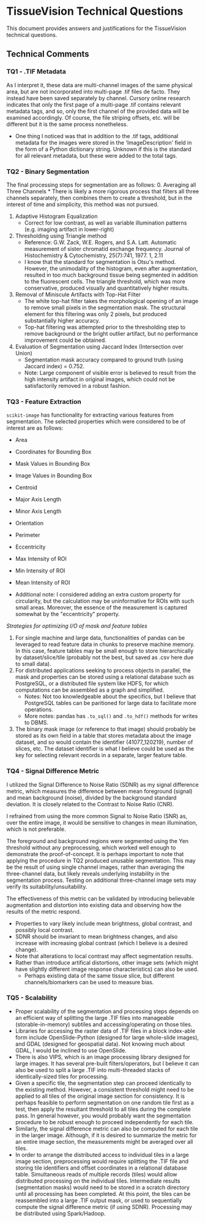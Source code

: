 # TissueVision Technical Questions

This document provides answers and justifications for the TissueVision technical questions.

## Technical Comments

### TQ1 - .TIF Metadata

As I interpret it, these data are multi-channel images of the same physical area, but are not incorporated into multi-page .tif files de facto. They instead have been saved separately by channel. 
Cursory online research indicates that only the first page of a multi-page .tif contains relevant metadata tags, and so, only the first channel of the provided data will be examined accordingly. Of course, the file striping offsets, etc. will be different but it is the same process nonetheless.
* One thing I noticed was that in addition to the .tif tags, additional metadata for the images were stored in the 'ImageDescription' field in the form of a Python dictionary string. Unknown if this is the standard for all relevant metadata, but these were added to the total tags.

### TQ2 - Binary Segmentation

The final processing steps for segmentation are as follows:
0. Averaging all Three Channels
	* There is likely a more rigorous process that filters all three channels separately, then combines them to create a threshold, but in the interest of time and simplicity, this method was not pursued.
1. Adaptive Histogram Equalization 
	* Correct for low contrast, as well as variable illumination patterns (e.g. imaging artifact in lower-right)
2. Thresholding using Triangle method
	* Reference:  G.W. Zack, W.E. Rogers, and S.A. Latt. Automatic measurement of sister chromatid exchange frequency. Journal of Histochemistry & Cytochemistry, 25(7):741, 1977. 1, 2.11
	* I know that the standard for segmentation is Otsu's method. However, the unimodality of the histogram, even after augmentation, resulted in too much background tissue being segmented in addition to the fluorescent cells. The triangle threshold, which was more conservative, produced visually and quantitatively higher results.
3. Removal of Miniscule Artifacts with Top-Hat Filter
	* The white top-hat filter takes the morphological opening of an image to remove small pixels in the segmentation mask. The structural element for this filtering was only 2 pixels, but produced substantially higher accuracy.
	* Top-hat filtering was attempted prior to the thresholding step to remove background or the bright outlier artifact, but no performance improvement could be obtained.
4. Evaluation of Segmentation using Jaccard Index (Intersection over Union)
	* Segmentation mask accuracy compared to ground truth (using Jaccard index) = 0.752.
	* Note: Large component of visible error is believed to result from the high intensity artifact in original images, which could not be satisfactorily removed in a robust fashion.


### TQ3 - Feature Extraction

`scikit-image` has functionality for extracting various features from segmentation. 
The selected properties which were considered to be of interest are as follows:
* Area
* Coordinates for Bounding Box
* Mask Values in Bounding Box
* Image Values in Bounding Box
* Centroid
* Major Axis Length
* Minor Axis Length
* Orientation
* Perimeter
* Eccentricity
* Max Intensity of ROI
* Min Intensity of ROI
* Mean Intensity of ROI

* Additional note: I considered adding an extra custom property for circularity, but the calculation may be uninformative for ROIs with such small areas. Moreover, the essence of the measurement is captured somewhat by the "eccentricity" property.


*Strategies for optimizing I/O of mask and feature tables*
1. For single machine and large data, functionalities of pandas can be leveraged to read feature data in chunks to preserve machine memory. In this case, feature tables may be small enough to store hierarchically by dataset/slice/tile (probably not the best, but saved as .csv here due to small data). 
2. For distributed applications seeking to process objects in parallel, the mask and properties can be stored using a relational database such as PostgreSQL, or a distributed file system like HDFS, for which computations can be assembled as a graph and simplified.    
	* Notes: Not too knowledgeable about the specifics, but I believe that PostgreSQL tables can be paritioned for large data to facilitate more operations.
    * More notes: pandas has `.to_sql()` and `.to_hdf()` methods for writes to DBMS.
3. The binary mask image (or reference to that image) should probably be stored as its own field in a table that stores metadata about the image dataset, and so would contain the identifier (41077_120219), number of slices, etc. The dataset identifier is what I believe could be used as the key for selecting relevant records in a separate, larger feature table.
	   
### TQ4 - Signal Difference Metric

I utilized the Signal Difference to Noise Ratio (SDNR) as my signal difference metric, which measures the difference between mean foreground (signal) and mean background (noise), divided by the background standard deviation. It is closely related to the Contrast to Noise Ratio (CNR).

I refrained from using the more common Signal to Noise Ratio (SNR) as, over the entire image, it would be sensitive to changes in mean illumination, which is not preferable. 

The foreground and background regions were segmented using the Yen threshold without any preprocessing, which worked well enough to demonstrate the proof-of-concept. It is perhaps important to note that applying the procedure in TQ2 produced unusable segmentation. This may be the result of using single channel images, rather than averaging the three-channel data, but likely reveals underlying instability in the segmentation process. Testing on additional three-channel image sets may verify its suitability/unsuitability.

The effectiveness of this metric can be validated by introducing believable augmentation and distortion into existing data and observing how the results of the metric respond.
* Properties to vary likely include mean brightness, global contrast, and possibly local contrast. 
* SDNR should be invariant to mean brightness changes, and also increase with increasing global contrast (which I believe is a desired change). 
* Note that alterations to local contrast may affect segmentation results. 
* Rather than introduce artifical distortions, other image sets (which might have slightly different image response characteristics) can also be used.
	* Perhaps existing data of the same tissue slice, but different channels/biomarkers can be used to measure bias.

### TQ5 - Scalability

* Proper scalability of the segmentation and processing steps depends on an efficient way of splitting the large .TIF files into manageable (storable-in-memory) subtiles and accessing/operating on those tiles.
* Libraries for accessing the raster data of .TIF files in a block index-able form include OpenSlide-Python (designed for large whole-slide images), and GDAL (designed for geospatial data). Not knowing much about GDAL, I would be inclined to use OpenSlide.
* There is also VIPS, which is an image processing library designed for large images. It has several pre-built filters/operators, but I believe it can also be used to split a large .TIF into multi-threaded stacks of identically-sized tiles for processing.
* Given a specific tile, the segmentation step can proceed identically to the existing method. However, a consistent threshold might need to be applied to all tiles of the original image section for consistency. It is perhaps feasible to perform segmentation on one random tile first as a test, then apply the resultant threshold to all tiles during the complete pass. In general however, you would probably want the segmentation procedure to be robust enough to proceed independently for each tile.
* Similarly, the signal difference metric can also be computed for each tile in the larger image. Although, if it is desired to summarize the metric for an entire image section, the measurements might be averaged over all tiles.
* In order to arrange the distributed access to individual tiles in a large image section, preprocessing would require splitting the .TIF file and storing tile identifiers and offset coordinates in a relational database table. Simultaneous reads of multiple records (tiles) would allow distributed processing on the individual tiles. Intermediate results (segmentation masks) would need to be stored in a scratch directory until all processing has been completed. At this point, the tiles can be reassembled into a large .TIF output mask, or used to sequentially compute the signal difference metric (if using SDNR). Processing may be distributed using Spark/Hadoop.